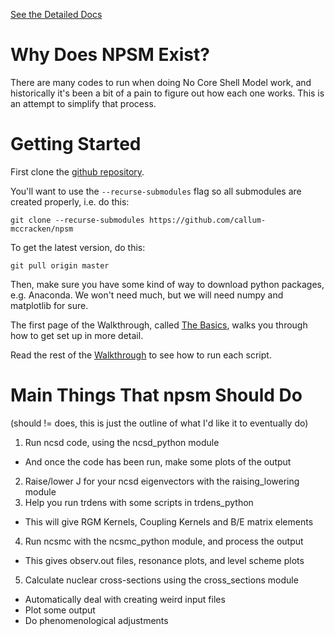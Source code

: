 [See the Detailed Docs](https://callum-mccracken.github.io/npsm/build/html)

# Why Does NPSM Exist?

There are many codes to run when doing No Core Shell Model
work, and historically it's been a bit of a pain to figure out
how each one works. This is an attempt to simplify that process.

# Getting Started

First clone the
[github repository](https://github.com/callum-mccracken/npsm.git).

You'll want to use the ``--recurse-submodules``
flag so all submodules are created properly, i.e. do this:

``git clone --recurse-submodules https://github.com/callum-mccracken/npsm``

To get the latest version, do this:

`git pull origin master`

Then, make sure you have some kind of way to download python packages,
e.g. Anaconda. We won't need much, but we will need numpy and matplotlib
for sure.

The first page of the Walkthrough,
called [The Basics](https://callum-mccracken.github.io/npsm/build/html/table_of_contents/walkthrough/the_basics.html),
walks you through how to get set up in more detail.

Read the rest of the [Walkthrough](https://callum-mccracken.github.io/npsm/build/html/table_of_contents/walkthrough/walkthrough.html) to see how to run each script.

# Main Things That npsm Should Do
(should != does, this is just the outline of what I'd like it to eventually do)
1. Run ncsd code, using the ncsd_python module
  - And once the code has been run, make some plots of the output
2. Raise/lower J for your ncsd eigenvectors with the raising_lowering module
3. Help you run trdens with some scripts in trdens_python
  - This will give RGM Kernels, Coupling Kernels and B/E matrix elements
4. Run ncsmc with the ncsmc_python module, and process the output
  - This gives observ.out files, resonance plots, and level scheme plots
5. Calculate nuclear cross-sections using the cross_sections module
  - Automatically deal with creating weird input files
  - Plot some output
  - Do phenomenological adjustments
